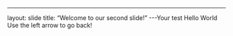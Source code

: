 ---
layout: slide
title: “Welcome to our second slide!”
---Your test
Hello World
Use the left arrow to go back!
